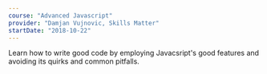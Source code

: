 ```yaml
---
course: "Advanced Javascript"
provider: "Damjan Vujnovic, Skills Matter"
startDate: "2018-10-22"
---
```


Learn how to write good code by employing Javacsript's good features and avoiding its quirks and common pitfalls.
